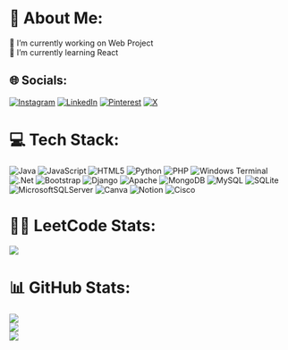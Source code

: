 # 💫 About Me:
🔭 I’m currently working on Web Project<br>🌱 I’m currently learning React


## 🌐 Socials:
[![Instagram](https://img.shields.io/badge/Instagram-%23E4405F.svg?logo=Instagram&logoColor=white)](https://instagram.com/zayu_vegda) [![LinkedIn](https://img.shields.io/badge/LinkedIn-%230077B5.svg?logo=linkedin&logoColor=white)](https://linkedin.com/in/jayeshvegda) [![Pinterest](https://img.shields.io/badge/Pinterest-%23E60023.svg?logo=Pinterest&logoColor=white)](https://pinterest.com/jayeshvegda) [![X](https://img.shields.io/badge/X-black.svg?logo=X&logoColor=white)](https://x.com/jayu_vegda) 

# 💻 Tech Stack:
![Java](https://img.shields.io/badge/java-%23ED8B00.svg?style=for-the-badge&logo=openjdk&logoColor=white) ![JavaScript](https://img.shields.io/badge/javascript-%23323330.svg?style=for-the-badge&logo=javascript&logoColor=%23F7DF1E) ![HTML5](https://img.shields.io/badge/html5-%23E34F26.svg?style=for-the-badge&logo=html5&logoColor=white) ![Python](https://img.shields.io/badge/python-3670A0?style=for-the-badge&logo=python&logoColor=ffdd54) ![PHP](https://img.shields.io/badge/php-%23777BB4.svg?style=for-the-badge&logo=php&logoColor=white) ![Windows Terminal](https://img.shields.io/badge/Windows%20Terminal-%234D4D4D.svg?style=for-the-badge&logo=windows-terminal&logoColor=white) ![.Net](https://img.shields.io/badge/.NET-5C2D91?style=for-the-badge&logo=.net&logoColor=white) ![Bootstrap](https://img.shields.io/badge/bootstrap-%238511FA.svg?style=for-the-badge&logo=bootstrap&logoColor=white) ![Django](https://img.shields.io/badge/django-%23092E20.svg?style=for-the-badge&logo=django&logoColor=white) ![Apache](https://img.shields.io/badge/apache-%23D42029.svg?style=for-the-badge&logo=apache&logoColor=white) ![MongoDB](https://img.shields.io/badge/MongoDB-%234ea94b.svg?style=for-the-badge&logo=mongodb&logoColor=white) ![MySQL](https://img.shields.io/badge/mysql-%2300000f.svg?style=for-the-badge&logo=mysql&logoColor=white) ![SQLite](https://img.shields.io/badge/sqlite-%2307405e.svg?style=for-the-badge&logo=sqlite&logoColor=white) ![MicrosoftSQLServer](https://img.shields.io/badge/Microsoft%20SQL%20Server-CC2927?style=for-the-badge&logo=microsoft%20sql%20server&logoColor=white) ![Canva](https://img.shields.io/badge/Canva-%2300C4CC.svg?style=for-the-badge&logo=Canva&logoColor=white) ![Notion](https://img.shields.io/badge/Notion-%23000000.svg?style=for-the-badge&logo=notion&logoColor=white) ![Cisco](https://img.shields.io/badge/cisco-%23049fd9.svg?style=for-the-badge&logo=cisco&logoColor=black)
# 🧑‍💻 LeetCode Stats:

![](https://leetcode.card.workers.dev/?username=JayeshVegda&theme=dark)<br/>
# 📊 GitHub Stats:
![](https://github-readme-stats.vercel.app/api?username=JayeshVegda&theme=onedark&hide_border=false&include_all_commits=false&count_private=false)<br/>
![](https://github-readme-streak-stats.herokuapp.com/?user=JayeshVegda&theme=onedark&hide_border=false)<br/>
![](https://github-readme-stats.vercel.app/api/top-langs/?username=JayeshVegda&theme=onedark&hide_border=false&include_all_commits=false&count_private=false&layout=compact)
